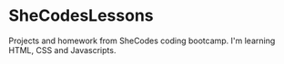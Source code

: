 # SheCodesLessons
Projects and homework from SheCodes coding bootcamp. I'm learning HTML, CSS and Javascripts.
